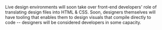 Live design environments will soon take over front-end developers' role of translating design files into HTML & CSS. Soon, designers themselves will have tooling that enables them to design visuals that compile directly to code -- designers will be considered developers in some capacity.

